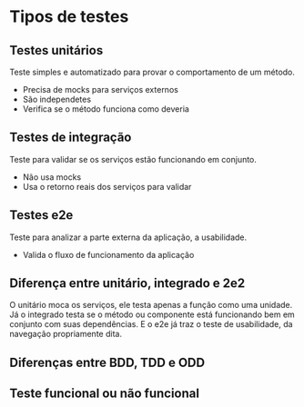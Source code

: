# Tipos de testes

## Testes unitários 

Teste simples e automatizado para provar o comportamento de um método.

- Precisa de mocks para serviços externos
- São independetes
- Verifica se o método funciona como deveria

## Testes de integração

Teste para validar se os serviços estão funcionando em conjunto.

- Não usa mocks
- Usa o retorno reais dos serviços para validar

## Testes e2e

Teste para analizar a parte externa da aplicação, a usabilidade.

- Valida o fluxo de funcionamento da aplicação

## Diferença entre unitário, integrado e 2e2

O unitário moca os serviços, ele testa apenas a função como uma unidade. Já o integrado testa se o método ou componente está funcionando bem em conjunto com suas dependências. E o e2e já traz o teste de usabilidade, da navegação propriamente dita. 

## Diferenças entre BDD, TDD e ODD

## Teste funcional ou não funcional
